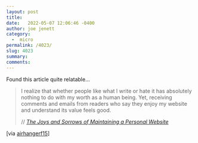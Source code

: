 ```yaml
---
layout: post
title:  
date:   2022-05-07 12:06:46 -0400
author: joe jenett
category:
  -  micro
permalink: /4023/
slug: 4023
summary:
comments: 
---
```

Found this article quite relatable...
<blockquote class="quoteback" data-title="The Joys and Sorrows of Maintaining a Personal Website" data-author="//Cheapskate" data-avatar="/images/knight.jpg" cite="https://cheapskatesguide.org/articles/joys-and-sorrows.html">
	<p>
	 I realize that whether people like what I write or hate it has absolutely nothing to do with my worth as a human being. Yet, receiving comments and emails from readers who say they enjoy my website and understand its value feels good.	
	</p>
	<footer>
		// 
		<cite>
			<a href="https://cheapskatesguide.org/articles/joys-and-sorrows.html">The Joys and Sorrows of Maintaining a Personal Website</a>
		</cite>
	</footer>
</blockquote>
[via <a href="https://news.ycombinator.com/submitted?id=airhangerf15">airhangerf15</a>]
<a href="https://brid.gy/publish/twitter"></a>
<data class="p-bridgy-omit-link" value="false"></data>